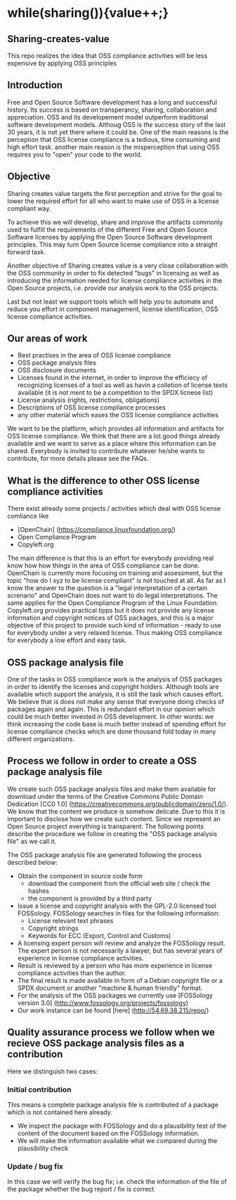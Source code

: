 # while(sharing()){value++;}
## Sharing-creates-value
This repo realizes the idea that OSS compliance activities will be less expensive by applying OSS principles
## Introduction
Free and Open Source Software development has a long and successful history. Its success is based on transperancy, sharing, collaboration and appreciation. OSS and its developement model outperform traditional software development models. Althoug OSS is _the_ success story of the last 30 years, it is not yet there where it could be. One of the main reasons is the perception that OSS license compliance is a tedious, time consuming and high effort task. another main reason is the misperception that using OSS requires you to "open" your code to the world.
## Objective
Sharing creates value targets the first perception and strive for the goal to lower the required effort for all who want to make use of OSS in a license compliant way. 

To achieve this we will develop, share and improve the artifacts commonly used to fulfill the requirements of the different Free and Open Source Software licenses by applying the Open Source Software development principles. This may turn Open Source license compliance into a straight forward task. 

Another objective of Sharing creates value is a very close collaboration with the OSS community in order to fix detected "bugs" in licensing as well as introducing the information needed for license compliance activities in the Open Source projects, i.e. provide our analysis work to the OSS projects.


Last but not least we support tools which will help you to automate and reduce you effort in component management, license identification, OSS license compliance activities.
## Our areas of work 
* Best practises in the area of OSS license compliance
* OSS package analysis files
* OSS disclosure documents
* Licenses found in the internet, in order to improve the efficiecy of recognizing licenses of a tool as well as havin a colletion of license texts available (it is not ment to be a competition to the SPDX licnese list)
* License analysis (rights, restrictions, obligations)
* Descriptions of OSS license compliance processes
* any other material which eases the OSS license compliance activities

We want to be the platform, which provides all information and artifacts for OSS license compliance. We think that there are a lot good things already available and we want to serve as a place where this information can be shared. Everybody is invited to contribute whatever he/she wants to contribute, for more details please see the FAQs.

## What is the difference to other OSS license compliance activities
There exist already some projects / activities which deal with OSS license comliance like
* [OpenChain] (https://compliance.linuxfoundation.org/)
* Open Compliance Program
* Copyleft.org

The main difference is that this is an effort for everybody providing real know how how things in the area of OSS compliance can be done.
OpenChain is currently more focusing on training and assessment, but the topic "how do I xyz to be license compliant" is not touched at all. As far as I know the answer to the question is a "legal interpretation of a certain screnario" and OpenChain does not want to do legal interpretations. The same applies for the Open Compliance Program of the Linux Foundation. Copyleft.org provides practical tipps but it does not provide any license information and copyright notices of OSS packages, and this is a major objective of this project to provide such kind of information - ready to use for everybody under a very relaxed license. Thus making OSS compliance for everybody a low effort and easy task.

## OSS package analysis file
One of the tasks in OSS compliance work is the analysis of OSS packages in order to identify the licenses and copyright holders. Although tools are available which support the analysis, it is still the task which causes effort.
We believe that is does not make any sense that everyone doing checks of packages again and again. This is redundant effort in our opinion which could be much better invested in OSS development. In other words: we think increasing the code base is much better instead of spending effort for license compliance checks which are done thousand fold today in many different organizations.

## Process we follow in order to create a OSS package analysis file
We create such OSS package analysis files and make them available for download under the terms of the Creative Commons Public Domain Dedication [CC0 1.0]  (https://creativecommons.org/publicdomain/zero/1.0/). We know that the content we produce is somehow delicate. Due to this it is important to disclose how we create such content. Since we represent an Open Source project everything is transparent. The following points describe the procedure we follow in creating the "OSS package analysis file" as we call it. 

The OSS package analysis file are generated following the process described below:

* Obtain the component in source code form
	* download the component from the official web site / check the hashes
	* the component is provided by a third party
* Issue a license and copyright analysis with the GPL-2.0 licensed tool FOSSology. FOSSology searches in files for the following information:
	* License relevant text phrases
	* Copyright strings
	* Keywords for ECC (Export, Control and Customs)
* A licensing expert person will review and analyze the FOSSology result. The expert person is not necessarily a lawyer, but has several years of experience in license compliance activities.
* Result is reviewed by a person who has more experience in license compliance activities than the author.
* The final result is made available in form of a Debian copyright file or a SPDX document or another "machine & human friendly" format.
* For the analysis of the OSS packages we currently use [FOSSology version 3.0] (http://www.fossology.org/projects/fossology)
* Our work instance can be found [here] (http://54.69.38.215/repo/) 

## Quality assurance process we follow when we recieve OSS package analysis files as a contribution

Here we distinguish two cases:
### Initial contribution
This means a complete package analysis file is contributed of a package which is not contained here already.
* We inspect the package with FOSSology and do a plausibility test of the content of the document based on the FOSSology information.
* We will make the information available what we compared during the plausibility check

### Update / bug fix 
In this case we will verify the bug fix; i.e. check the information of the file of the package whether the bug report / fix is correct
